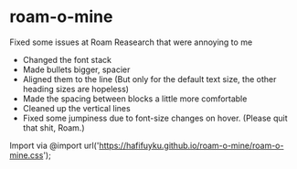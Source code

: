 # roam-o-mine
Fixed some issues at Roam Reasearch that were annoying to me

* Changed the font stack
* Made bullets bigger, spacier
* Aligned them to the line (But only for the default text size, the other heading sizes are hopeless)
* Made the spacing between blocks a little more comfortable 
* Cleaned up the vertical lines
* Fixed some jumpiness due to font-size changes on hover. (Please quit that shit, Roam.)

Import via @import url('https://hafifuyku.github.io/roam-o-mine/roam-o-mine.css');
